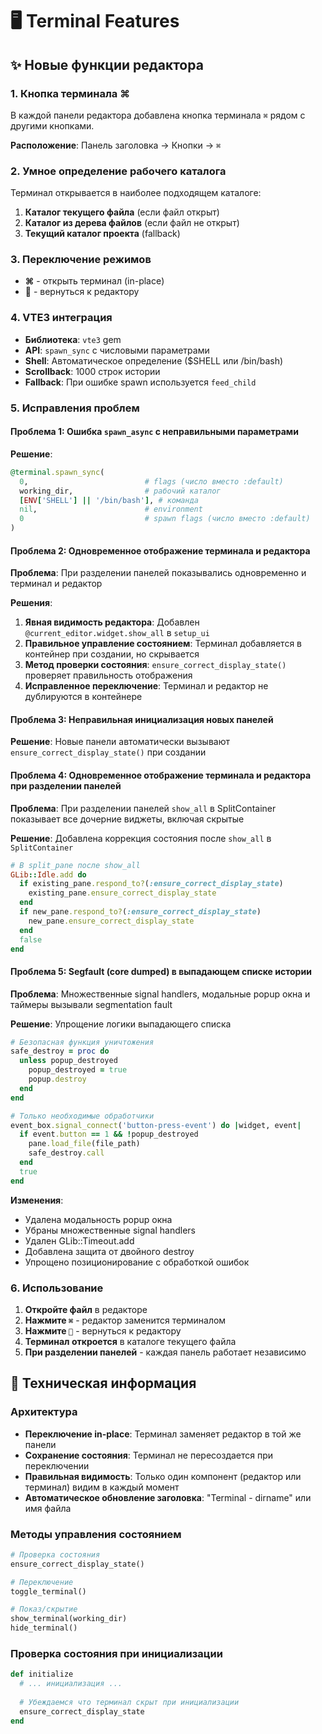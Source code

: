 # 🖥️ Terminal Features

## ✨ Новые функции редактора

### 1. **Кнопка терминала ⌘**

В каждой панели редактора добавлена кнопка терминала `⌘` рядом с другими кнопками.

**Расположение**: Панель заголовка → Кнопки → `⌘`

### 2. **Умное определение рабочего каталога**

Терминал открывается в наиболее подходящем каталоге:

1. **Каталог текущего файла** (если файл открыт)
2. **Каталог из дерева файлов** (если файл не открыт)
3. **Текущий каталог проекта** (fallback)

### 3. **Переключение режимов**

- **⌘** - открыть терминал (in-place)
- **📝** - вернуться к редактору

### 4. **VTE3 интеграция**

- **Библиотека**: `vte3` gem
- **API**: `spawn_sync` с числовыми параметрами
- **Shell**: Автоматическое определение ($SHELL или /bin/bash)
- **Scrollback**: 1000 строк истории
- **Fallback**: При ошибке spawn используется `feed_child`

### 5. **Исправления проблем**

#### **Проблема 1**: Ошибка `spawn_async` с неправильными параметрами

**Решение**: 
```ruby
@terminal.spawn_sync(
  0,                          # flags (число вместо :default)
  working_dir,                # рабочий каталог
  [ENV['SHELL'] || '/bin/bash'], # команда
  nil,                        # environment
  0                           # spawn flags (число вместо :default)
)
```

#### **Проблема 2**: Одновременное отображение терминала и редактора

**Проблема**: При разделении панелей показывались одновременно и терминал и редактор

**Решения**:
1. **Явная видимость редактора**: Добавлен `@current_editor.widget.show_all` в `setup_ui`
2. **Правильное управление состоянием**: Терминал добавляется в контейнер при создании, но скрывается
3. **Метод проверки состояния**: `ensure_correct_display_state()` проверяет правильность отображения
4. **Исправленное переключение**: Терминал и редактор не дублируются в контейнере

#### **Проблема 3**: Неправильная инициализация новых панелей

**Решение**: Новые панели автоматически вызывают `ensure_correct_display_state()` при создании

#### **Проблема 4**: Одновременное отображение терминала и редактора при разделении панелей

**Проблема**: При разделении панелей `show_all` в SplitContainer показывает все дочерние виджеты, включая скрытые

**Решение**: Добавлена коррекция состояния после `show_all` в `SplitContainer`
```ruby
# В split_pane после show_all
GLib::Idle.add do
  if existing_pane.respond_to?(:ensure_correct_display_state)
    existing_pane.ensure_correct_display_state
  end
  if new_pane.respond_to?(:ensure_correct_display_state)
    new_pane.ensure_correct_display_state
  end
  false
end
```

#### **Проблема 5**: Segfault (core dumped) в выпадающем списке истории

**Проблема**: Множественные signal handlers, модальные popup окна и таймеры вызывали segmentation fault

**Решение**: Упрощение логики выпадающего списка
```ruby
# Безопасная функция уничтожения
safe_destroy = proc do
  unless popup_destroyed
    popup_destroyed = true
    popup.destroy
  end
end

# Только необходимые обработчики
event_box.signal_connect('button-press-event') do |widget, event|
  if event.button == 1 && !popup_destroyed
    pane.load_file(file_path)
    safe_destroy.call
  end
  true
end
```

**Изменения**:
- Удалена модальность popup окна
- Убраны множественные signal handlers
- Удален GLib::Timeout.add 
- Добавлена защита от двойного destroy
- Упрощено позиционирование с обработкой ошибок

### 6. **Использование**

1. **Откройте файл** в редакторе
2. **Нажмите `⌘`** - редактор заменится терминалом
3. **Нажмите `📝`** - вернуться к редактору
4. **Терминал откроется** в каталоге текущего файла
5. **При разделении панелей** - каждая панель работает независимо

## 🔧 Техническая информация

### **Архитектура**

- **Переключение in-place**: Терминал заменяет редактор в той же панели
- **Сохранение состояния**: Терминал не пересоздается при переключении
- **Правильная видимость**: Только один компонент (редактор или терминал) видим в каждый момент
- **Автоматическое обновление заголовка**: "Terminal - dirname" или имя файла

### **Методы управления состоянием**

```ruby
# Проверка состояния
ensure_correct_display_state() 

# Переключение
toggle_terminal()

# Показ/скрытие
show_terminal(working_dir)
hide_terminal()
```

### **Проверка состояния при инициализации**

```ruby
def initialize
  # ... инициализация ...
  
  # Убеждаемся что терминал скрыт при инициализации
  ensure_correct_display_state
end
``` 
